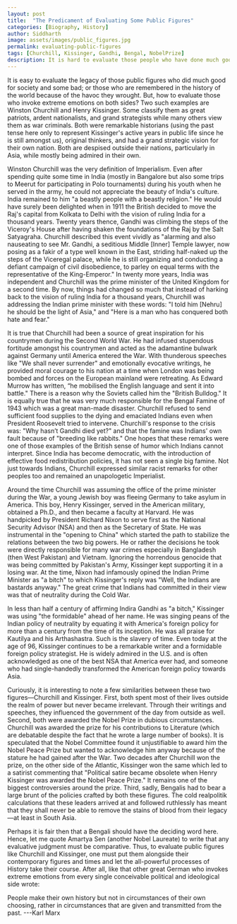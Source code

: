 ```yaml
---
layout: post
title:  "The Predicament of Evaluating Some Public Figures"
categories: [Biography, History]
author: Siddharth
image: assets/images/public_figures.jpg
permalink: evaluating-public-figures
tags: [Churchill, Kissinger, Gandhi, Bengal, NobelPrize]
description: It is hard to evaluate those people who have done much good and much evil.
---
```

It is easy to evaluate the legacy of those public figures who did much good for society and some bad; or those who are remembered in the history of the world because of the havoc they wrought. But, how to evaluate those who invoke extreme emotions on both sides? Two such examples are Winston Churchill and Henry Kissinger. Some classify them as great patriots, ardent nationalists, and grand strategists while many others view them as war criminals. Both were remarkable historians (using the past tense here only to represent Kissinger's active years in public life since he is still amongst us), original thinkers, and had a grand strategic vision for their own nation. Both are despised outside their nations, particularly in Asia, while mostly being admired in their own.

Winston Churchill was the very definition of Imperialism. Even after spending quite some time in India (mostly in Bangalore but also some trips to Meerut for participating in Polo tournaments) during his youth when he served in the army, he could not appreciate the beauty of India's culture. India remained to him "a beastly people with a beastly religion." He would have surely been delighted when in 1911 the British decided to move the Raj's capital from Kolkata to Delhi with the vision of ruling India for a thousand years. Twenty years thence, Gandhi was climbing the steps of the Viceroy's House after having shaken the foundations of the Raj by the Salt Satyagraha. Churchill described this event vividly as "alarming and also nauseating to see Mr. Gandhi, a seditious Middle [Inner] Temple lawyer, now posing as a fakir of a type well known in the East, striding half-naked up the steps of the Viceregal palace, while he is still organizing and conducting a defiant campaign of civil disobedience, to parley on equal terms with the representative of the King-Emperor." In twenty more years, India was independent and Churchill was the prime minister of the United Kingdom for a second time. By now, things had changed so much that instead of harking back to the vision of ruling India for a thousand years, Churchill was addressing the Indian prime minister with these words: "I told him [Nehru] he should be the light of Asia," and "Here is a man who has conquered both hate and fear."

It is true that Churchill had been a source of great inspiration for his countrymen during the Second World War. He had infused stupendous fortitude amongst his countrymen and acted as the adamantine bulwark against Germany until America entered the War. With thunderous speeches like "We shall never surrender" and emotionally evocative writings, he provided moral courage to his nation at a time when London was being bombed and forces on the European mainland were retreating. As Edward Murrow has written, “he mobilised the English language and sent it into battle." There is a reason why the Soviets called him the "British Bulldog." It is equally true that he was very much responsible for the Bengal Famine of 1943 which was a great man-made disaster. Churchill refused to send sufficient food supplies to the dying and emaciated Indians even when President Roosevelt tried to intervene. Churchill's response to the crisis was: "Why hasn’t Gandhi died yet?" and that the famine was Indians' own fault because of "breeding like rabbits." One hopes that these remarks were one of those examples of the British sense of humor which Indians cannot interpret. Since India has become democratic, with the introduction of effective food redistribution policies, it has not seen a single big famine. Not just towards Indians, Churchill expressed similar racist remarks for other peoples too and remained an unapologetic Imperialist.

Around the time Churchill was assuming the office of the prime minister during the War, a young Jewish boy was fleeing Germany to take asylum in America. This boy, Henry Kissinger, served in the American military, obtained a Ph.D., and then became a faculty at Harvard. He was handpicked by President Richard Nixon to serve first as the National Security Advisor (NSA) and then as the Secretary of State. He was instrumental in the "opening to China" which started the path to stabilize the relations between the two big powers. He or rather the decisions he took were directly responsible for many war crimes especially in Bangladesh (then West Pakistan) and Vietnam. Ignoring the horrendous genocide that was being committed by Pakistan's Army, Kissinger kept supporting it in a losing war. At the time, Nixon had infamously opined the Indian Prime Minister as "a bitch" to which Kissinger's reply was "Well, the Indians are bastards anyway." The great crime that Indians had committed in their view was that of neutrality during the Cold War.

In less than half a century of affirming Indira Gandhi as "a bitch," Kissinger was using "the formidable" ahead of her name. He was singing peans of the Indian policy of neutrality by equating it with America's foreign policy for more than a century from the time of its inception. He was all praise for Kautilya and his Arthashastra. Such is the slavery of time. Even today at the age of 96, Kissinger continues to be a remarkable writer and a formidable foreign policy strategist. He is widely admired in the U.S. and is often acknowledged as one of the best NSA that America ever had, and someone who had single-handedly transformed the American foreign policy towards Asia.

Curiously, it is interesting to note a few similarities between these two figures—Churchill and Kissinger. First, both spent most of their lives outside the realm of power but never became irrelevant. Through their writings and speeches, they influenced the government of the day from outside as well. Second, both were awarded the Nobel Prize in dubious circumstances. Churchill was awarded the prize for his contributions to Literature (which are debatable despite the fact that he wrote a large number of books). It is speculated that the Nobel Committee found it unjustifiable to award him the Nobel Peace Prize but wanted to acknowledge him anyway because of the stature he had gained after the War. Two decades after Churchill won the prize, on the other side of the Atlantic, Kissinger won the same which led to a satirist commenting that "Political satire became obsolete when Henry Kissinger was awarded the Nobel Peace Prize." It remains one of the biggest controversies around the prize. Third, sadly, Bengalis had to bear a large brunt of the policies crafted by both these figures. The cold realpolitik calculations that these leaders arrived at and followed ruthlessly has meant that they shall never be able to remove the stains of blood from their legacy—at least in South Asia.

Perhaps it is fair then that a Bengali should have the deciding word here. Hence, let me quote Amartya Sen (another Nobel Laureate) to write that any evaluative judgment must be comparative. Thus, to evaluate public figures like Churchill and Kissinger, one must put them alongside their contemporary figures and times and let the all-powerful processes of History take their course. After all, like that other great German who invokes extreme emotions from every single conceivable political and ideological side wrote:

People make their own history but not in circumstances of their own choosing, rather in circumstances that are given and transmitted from the past. 
---Karl Marx